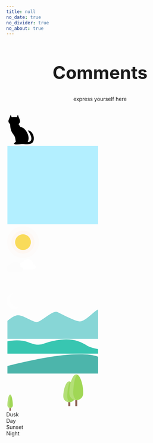 ```yaml
---
title: null
no_date: true
no_divider: true
no_about: true
---
```

<div class="container" style="height: calc(100vh - 56px)">
    <strong>
        <h1 align="center" style="font-size: 48px">
            Comments
        </h1>
    </strong>
    <p align="center" style="margin: 0px">
        express yourself here
    </p>
    <br><br>
    <div class="main-content">
        <div class="window">
            <div class="cat">
              <svg width="80px" viewBox="0 0 15.59 15.59">
                <path d="M14.42,11.993c-0.104-1.334-0.709-2.336-1.57-3.153c-0.479-0.449-0.906-0.563-1.414-0.563c0,0-0.204,0.005-0.041,0.212  c0.215,0.271,1.791,2.328,1.768,4.011c-0.029,1.948-1.958,1.837-1.958,1.837c0.812-1.542,0.402-3.001,0.276-3.512  c-0.238-0.943-0.709-1.857-1.417-2.738C9.191,6.988,8.312,6.468,7.425,6.523c-0.379-0.654-0.716-1.18-1.011-1.61  C8.02,3.479,6.974,2.787,6.063,0c-0.211,0.591-0.38,1.028-0.507,1.31c-0.644-0.08-2.071-0.08-2.714,0  C2.716,1.028,2.547,0.591,2.336,0C1.423,2.794,0.374,3.467,1.999,4.909c0.173,3.278,0.849,4.149,1.942,5.732  c0.9,1.304,0.675,1.768,1.098,3.569c-3.197,2.014,2.223,1.241,3.063,1.2C10.266,15.305,14.777,16.6,14.42,11.993z"></path>
              </svg>
            </div>
            <div class="illustration">
              <div class="time dusk">
                <div class="sky">
                  <svg width="250px" viewBox="0 0 113.39 99.21">
                    <linearGradient id="sky_sunset" gradientUnits="userSpaceOnUse" x1="0%" y1="0%" x2="100%" y2="0%" gradientTransform="rotate(-25)">
                      <stop offset="0%" stop-color="#f7ffa9" stop-opacity="1"></stop>
                      <stop offset="40%" stop-color="#ffcc33" stop-opacity="1"></stop>
                      <stop offset="100%" stop-color="#ffbe1d" stop-opacity="1"></stop>
                    </linearGradient>
                    <linearGradient id="sky_dusk" gradientUnits="userSpaceOnUse" x1="0%" y1="0%" x2="100%" y2="0%" gradientTransform="rotate(45)">
                      <stop offset="0%" stop-color="#ffd4fe" stop-opacity="1"></stop>
                      <stop offset="30%" stop-color="#ffd4fe" stop-opacity="1"></stop>
                      <stop offset="100%" stop-color="#ffd26a" stop-opacity="1"></stop>
                    </linearGradient>
                    <polygon fill="#B3EFFF" id="sky" points="111.971,97.368 111.971,1.842 1.419,1.842 1.419,9.042 1.419,97.368"></polygon>
                  </svg>
                </div>
                <div class="sun">
                  <svg width="90px" viewBox="0 0 90.71 90.71">
                    <g>
                      <circle opacity="0.1" fill="#FFECDC" cx="45.355" cy="45.354" r="43.212"></circle>
                      <circle opacity="0.3" fill="#FFEBDE" cx="45.355" cy="45.354" r="31.131"></circle>
                      <circle id="sun" fill="#f9db5a" cx="45.355" cy="45.354" r="21.374"></circle>
                    </g>
                  </svg>
                </div>
                <div class="clouds">
                  <svg width="80px" viewBox="0 0 42.52 19.84">
                    <g>
                      <path fill="#fff" d="M38.582,8.005c1.865,0,3.393,1.673,3.393,3.717l0,0c0,2.042-1.527,3.716-3.393,3.716H24.039h-0.484   c-2.676,0-4.847-2.378-4.847-5.309c0-2.932,2.17-5.309,4.847-5.309c0,0,2.242-4.247,7.756-4.247c3.453,0,6.787,1.925,6.787,7.432   H38.582z"></path>
                      <path fill="#FCFCFC" d="M20.863,11.667c1.908,0,3.471,1.71,3.471,3.8l0,0c0,2.09-1.563,3.8-3.471,3.8H5.998H5.501   c-2.736,0-4.956-2.431-4.956-5.428s2.219-5.428,4.956-5.428c0,0,2.292-4.342,7.929-4.342c3.532,0,6.939,1.968,6.939,7.598H20.863z"></path>
                    </g>
                  </svg>
                </div>
                <div class="stars">
                  <svg width="210px" viewBox="0 0 99.21 25.51">
                    <g>
                      <ellipse opacity="0.3" fill="#FFFFFF" cx="97.067" cy="11.361" rx="0.727" ry="0.832"></ellipse>
                      <ellipse opacity="0.3" fill="#FFFFFF" cx="2.144" cy="3.901" rx="0.728" ry="0.831"></ellipse>
                      <ellipse opacity="0.3" fill="#FFFFFF" cx="14.743" cy="10.455" rx="0.727" ry="0.831"></ellipse>
                      <ellipse opacity="0.3" fill="#FFFFFF" cx="66.439" cy="9.407" rx="0.728" ry="0.831"></ellipse>
                      <ellipse opacity="0.3" fill="#FFFFFF" cx="77.518" cy="1.332" rx="0.728" ry="0.831"></ellipse>
                      <ellipse opacity="0.3" fill="#FFFFFF" cx="82.514" cy="13.459" rx="0.728" ry="0.831"></ellipse>
                    </g>
                  </svg>
                </div>
                <div class="moon">
                  <svg width="35px" viewBox="0 0 15.59 19.28">
                    <path opacity="0.8" fill="#FFFFFF" d="M13.718,16.993c-5.085,0-9.208-4.122-9.208-9.208c0-2.97,1.407-5.608,3.589-7.292  C3.722,1.205,0.381,5,0.381,9.579c0,5.086,4.123,9.208,9.209,9.208c2.116,0,4.063-0.716,5.619-1.916  C14.722,16.95,14.226,16.993,13.718,16.993z"></path>
                  </svg>
                </div>
                <div class="mountain">
                  <svg width="250px" viewBox="0 0 113.39 36.85">
                    <path id="mountain" fill="#87D6D6" d="M111.971,0.478C106.576,2.7,95.837,16.269,88.655,15C81.29,13.699,68.052,6.244,62.31,3.639  C56.566,1.036,41.955,16.42,36.835,15.948c-5.118-0.474-17.355-9.232-23.475-8.403c-3.964,0.537-8.932,4.276-11.941,6.844v21.983  h110.552V0.478z"></path>
                  </svg>
                </div>
                <div class="hill">
                  <svg width="250px" viewBox="0 0 113.39 17.86">
                    <path id="hill" fill="#38C6B1" d="M111.971,12.132c-4.609-0.766-8.889-1.889-12.432-3.579C86.127-0.36,71.48-3.606,43.082,6.31  c-6.086,0.811-7.853,0.51-17.234-2.951C18.487,0.644,8.764,1.176,1.419,2.621v15.017h110.551V12.132z"></path>
                  </svg>
                </div>
                <div class="land">
                  <svg width="250px" viewBox="0 0 113.39 24.09">
                    <path id="land" fill="#4CB5AB" d="M111.971,23.82V3.328C84.865-6.96,12.407,11.765,1.419,14.708v9.112H111.971z"></path>
                  </svg>
                </div>
                <div class="trees">
                  <svg width="210px" viewBox="0 0 85.04 41.1">
                    <g>
                      <rect class="trunks" x="75.121" y="26.724" fill="#8C5F50" width="2.166" height="8.666"></rect>
                      <rect class="trunks" x="67.539" y="28.89" fill="#8C5F50" width="2.168" height="6.5"></rect>
                    </g>
                    <g>
                      <path class="trees" fill="#A0D755" d="M83.785,21.309c0,4.187-3.393,7.581-7.58,7.581s-7.582-3.395-7.582-7.581     c0-9.749,3.395-20.579,7.582-20.579S83.785,11.56,83.785,21.309z"></path>
                      <path class="trees" fill="#A0D755" d="M75.121,24.933c0,3.382-2.91,6.125-6.5,6.125c-3.588,0-6.498-2.743-6.498-6.125     c0-7.873,2.91-16.622,6.498-16.622C72.211,8.311,75.121,17.06,75.121,24.933z"></path>
                    </g>
                    <g opacity="0.2">
                      <path fill="#FFFFFF" d="M72.955,21.309c0-8.892,1.883-18.68,4.332-20.333c-0.354-0.16-0.715-0.247-1.082-0.247     c-4.188,0-7.582,10.83-7.582,20.579c0,4.187,3.395,7.581,7.582,7.581c0.369,0,0.729-0.035,1.082-0.086     C74.84,28.277,72.955,25.127,72.955,21.309z"></path>
                      <path fill="#FFFFFF" d="M66.457,24.933c0-7.106,1.383-14.901,3.191-16.359c-0.334-0.157-0.676-0.263-1.025-0.263     c-3.588,0-6.5,8.749-6.5,16.622c0,3.382,2.912,6.125,6.5,6.125c0.35,0,0.691-0.034,1.025-0.084     C67.84,30.508,66.457,27.984,66.457,24.933z"></path>
                    </g>
                    <g>
                      <rect class="trunks" x="3.466" y="35.946" fill="#8C5F50" width="1.475" height="4.424"></rect>
                      <path class="trees" fill="#A0D755" d="M7.153,34.472c0,1.628-1.32,2.949-2.949,2.949S1.254,36.1,1.254,34.472c0-5.162,1.32-11.799,2.949-11.799     S7.153,29.31,7.153,34.472z"></path>
                      <path opacity="0.2" fill="#FCFCFC" d="M3.466,34.472c0-4.233,0.666-9.452,1.58-11.194c-0.267-0.383-0.55-0.604-0.842-0.604    c-1.629,0-2.949,6.637-2.949,11.799c0,1.628,1.32,2.949,2.949,2.949c0.295,0,0.573-0.057,0.842-0.137    C4.135,36.919,3.466,35.806,3.466,34.472z">       </path>
                    </g>
                  </svg>
                </div>
              </div>
            </div>
        </div>
        <div class="option-wrapper">
            <div class="option active" data-option="dusk">Dusk</div>
            <div class="option" data-option="day">Day</div>
            <div class="option" data-option="sunset">Sunset</div>
            <div class="option" data-option="night">Night</div>
        </div>
    </div>
</div>
<br>